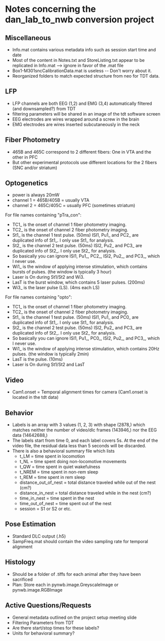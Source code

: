 # Notes concerning the dan_lab_to_nwb conversion project

## Miscellaneous
- Info.mat contains various metadata info such as session start time and date
- Most of the content in Notes.txt and StoreListing.txt appear to be replicated in Info.mat --> ignore in favor of the .mat file
- Box1-M301sncCalibrationData.mat is useless -- Don't worry about it.
- Reorganized folders to match expected structure from neo for TDT data.

## LFP
- LFP channels are both EEG (1,2) and EMG (3,4) automatically filtered (and downsampled?) from TDT
- filtering parameters will be shared in an image of the tdt software screen
- EEG electrodes are wires wrapped around a screw in the brain
- EMG electrodes are wires inserted subcutaneously in the neck

## Fiber Photometry
- 465B and 465C correspond to 2 different fibers: One in VTA and the other in PFC
- But other experimental protocols use different locations for the 2 fibers (SNC and/or striatum)

## Optogenetics
- power is always 20mW
- channel 1 = 465B/405B = usually VTA
- channel 2 = 465C/405C = usually PFC (sometimes striatum)

For file names containing "pTra_con":
- TC1_ is the onset of channel 1 fiber photometry imaging.
- TC2_ is the onset of channel 2 fiber photometry imaging.
- St1_ is the channel 1 test pulse. (50ms) ISI1, Pu1_ and PC2_ are duplicated info of St1_. I only use St1_ for analysis.
- St2_ is the channel 2 test pulse. (50ms) ISI2, Pu2_ and PC3_ are duplicated info of St2_. I only use St2_ for analysis.
- So basically you can ignore  ISI1, Pu1_, PC2_, ISI2, Pu2_, and PC3_, which I never use.
- Wi1_ is the window of applying intense stimulation, which contains bursts of pulses. (the window is typically 3 hour)
- Laser is On during St1/St2 and Wi3.
- LasT is the burst window, which contains 5 laser pulses. (200ms)
- Wi3_ is the laser pulse (LS). (4ms each LS)

For file names containing "opto":
- TC1_ is the onset of channel 1 fiber photometry imaging.
- TC2_ is the onset of channel 2 fiber photometry imaging.
- St1_ is the channel 1 test pulse. (50ms) ISI1, Pu1_ and PC0_ are duplicated info of St1_. I only use St1_ for analysis.
- St2_ is the channel 2 test pulse. (50ms) ISI2, Pu2_ and PC3_ are duplicated info of St2_. I only use St2_ for analysis.
- So basically you can ignore  ISI1, Pu1_, PC0_, ISI2, Pu2_, and PC3_, which I never use.
- Wi1_ is the window of applying intense stimulation, which contains 20Hz pulses. (the window is typically 2min)
- LasT is the pulse. (10ms)
- Laser is On during St1/St2 and LasT

## Video
- Cam1.onset = Temporal alignment times for camera (Cam1.onset is located in the tdt data)

## Behavior
- Labels is an array with 3 values (1, 2, 3) with shape (2878,) which matches neither the number of video/dlc frames (143946,) nor the EEG data (14642688,)
- The labels start from time 0, and each label covers 5s. At the end of the video file, the residual data less than 5 seconds will be discarded.
- There is also a behavioral summary file which lists
    - t_LM = time spent in locomotion
    - t_NL = time spent doing non-locomotive movements
    - t_QW = time spent in quiet wakefulness
    - t_NREM = time spent in non-rem sleep
    - t_REM = time spent in rem sleep
    - distance_out_of_nest = total distance traveled while out of the nest (cm?)
    - distance_in_nest = total distance traveled while in the nest (cm?)
    - time_in_nest = time spent in the nest
    - time_out_of_nest = time spent out of the nest
    - session = S1 or S2 or etc.

## Pose Estimation
- Standard DLC output (.h5)
- SampFreq.mat should contain the video sampling rate for temporal alignment

## Histology
- Should be a folder of .tiffs for each animal after they have been sacrificed
- Plan: Store each in pynwb.image.GreyscaleImage or pynwb.image.RGBImage


## Active Questions/Requests
- General metadata outlined on the project setup meeting slide
- Filtering Parameters from TDT
- Are there start/stop times for these labels?
- Units for behavioral summary?
